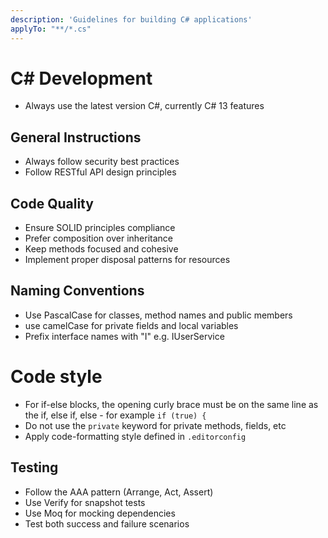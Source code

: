 ```yaml
---
description: 'Guidelines for building C# applications'
applyTo: "**/*.cs"
---
```


# C# Development
- Always use the latest version C#, currently C# 13 features

## General Instructions
- Always follow security best practices
- Follow RESTful API design principles

## Code Quality
- Ensure SOLID principles compliance
- Prefer composition over inheritance
- Keep methods focused and cohesive
- Implement proper disposal patterns for resources

## Naming Conventions
- Use PascalCase for classes, method names and public members
- use camelCase for private fields and local variables
- Prefix interface names with "I" e.g. IUserService

# Code style
- For if-else blocks, the opening curly brace must be on the same line as the if, else if, else - for example `if (true) {`
- Do not use the `private` keyword for private methods, fields, etc
- Apply code-formatting style defined in `.editorconfig`

## Testing
- Follow the AAA pattern (Arrange, Act, Assert)
- Use Verify for snapshot tests
- Use Moq for mocking dependencies
- Test both success and failure scenarios
